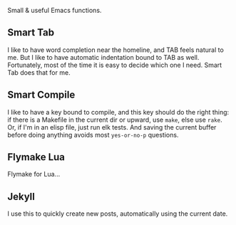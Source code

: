 Small & useful Emacs functions.


Smart Tab
---------

I like to have word completion near the homeline, and TAB feels natural to me.
But I like to have automatic indentation bound to TAB as well. Fortunately,
most of the time it is easy to decide which one I need. Smart Tab does that for
me.


Smart Compile
-------------

I like to have a key bound to compile, and this key should do the right thing:
if there is a Makefile in the current dir or upward, use `make`, else use
`rake`. Or, if I\'m in an elisp file, just run elk tests. And saving the current
buffer before doing anything avoids most `yes-or-no-p` questions.


Flymake Lua
-----------

Flymake for Lua...


Jekyll
------

I use this to quickly create new posts, automatically using the current date.
